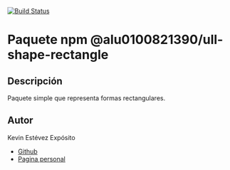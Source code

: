 [![Build Status](https://travis-ci.org/ULL-ESIT-DSI-1617/ull-shape-alu0100821390-rectangle.svg?branch=master)](https://travis-ci.org/ULL-ESIT-DSI-1617/ull-shape-alu0100821390-rectangle)

# Paquete npm @alu0100821390/ull-shape-rectangle

## Descripción

Paquete simple que representa formas rectangulares.

## Autor

Kevin Estévez Expósito  
* [Github](https://github.com/alu0100821390)
* [Pagina personal](http://alu0100821390.github.io)
